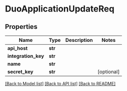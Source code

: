# DuoApplicationUpdateReq

## Properties
Name | Type | Description | Notes
------------ | ------------- | ------------- | -------------
**api_host** | **str** |  | 
**integration_key** | **str** |  | 
**name** | **str** |  | 
**secret_key** | **str** |  | [optional] 

[[Back to Model list]](../README.md#documentation-for-models) [[Back to API list]](../README.md#documentation-for-api-endpoints) [[Back to README]](../README.md)

